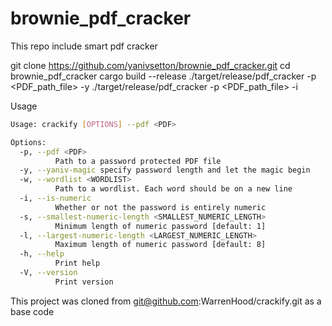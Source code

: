 # brownie_pdf_cracker
This repo include smart pdf cracker

git clone https://github.com/yanivsetton/brownie_pdf_cracker.git
cd brownie_pdf_cracker
cargo build --release 
./target/release/pdf_cracker -p <PDF_path_file> -y
./target/release/pdf_cracker -p <PDF_path_file> -i

Usage
```bash
Usage: crackify [OPTIONS] --pdf <PDF>

Options:
  -p, --pdf <PDF>
          Path to a password protected PDF file
  -y, --yaniv-magic specify password length and let the magic begin
  -w, --wordlist <WORDLIST>
          Path to a wordlist. Each word should be on a new line
  -i, --is-numeric
          Whether or not the password is entirely numeric
  -s, --smallest-numeric-length <SMALLEST_NUMERIC_LENGTH>
          Minimum length of numeric password [default: 1]
  -l, --largest-numeric-length <LARGEST_NUMERIC_LENGTH>
          Maximum length of numeric password [default: 8]
  -h, --help
          Print help
  -V, --version
          Print version
```





This project was cloned from git@github.com:WarrenHood/crackify.git
as a base code
